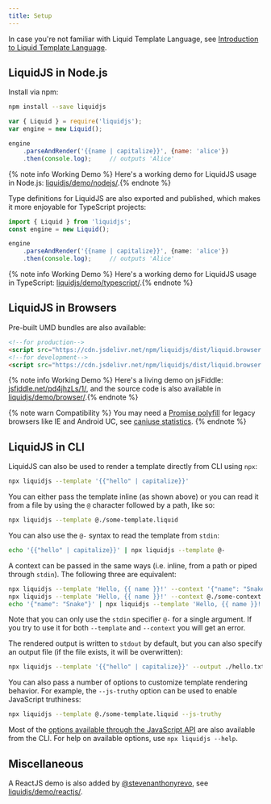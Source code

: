 ```yaml
---
title: Setup
---
```


In case you're not familiar with Liquid Template Language, see [Introduction to Liquid Template Language][intro].

## LiquidJS in Node.js

Install via npm:

```bash
npm install --save liquidjs
```

```javascript
var { Liquid } = require('liquidjs');
var engine = new Liquid();

engine
    .parseAndRender('{{name | capitalize}}', {name: 'alice'})
    .then(console.log);     // outputs 'Alice'
```

{% note info Working Demo %} Here's a working demo for LiquidJS usage in Node.js: <a href="https://github.com/harttle/liquidjs/blob/master/demo/nodejs/" target="_blank">liquidjs/demo/nodejs/</a>.{% endnote %}

Type definitions for LiquidJS are also exported and published, which makes it more enjoyable for TypeScript projects:

```typescript
import { Liquid } from 'liquidjs';
const engine = new Liquid();

engine
    .parseAndRender('{{name | capitalize}}', {name: 'alice'})
    .then(console.log);     // outputs 'Alice'
```

{% note info Working Demo %} Here's a working demo for LiquidJS usage in TypeScript: <a href="https://github.com/harttle/liquidjs/blob/master/demo/typescript/" target="_blank">liquidjs/demo/typescript/</a>.{% endnote %}

## LiquidJS in Browsers

Pre-built UMD bundles are also available:

```html
<!--for production-->
<script src="https://cdn.jsdelivr.net/npm/liquidjs/dist/liquid.browser.min.js"></script>
<!--for development-->
<script src="https://cdn.jsdelivr.net/npm/liquidjs/dist/liquid.browser.umd.js"></script>
```

{% note info Working Demo %} Here's a living demo on jsFiddle: <a href="https://jsfiddle.net/pd4jhzLs/1/" target="_blank">jsfiddle.net/pd4jhzLs/1/</a>, and the source code is also available in <a href="https://github.com/harttle/liquidjs/blob/master/demo/browser/" target="_blank">liquidjs/demo/browser/</a>.{% endnote %}

{% note warn Compatibility %} You may need a <a href="https://github.com/taylorhakes/promise-polyfill" target="_blank">Promise polyfill</a> for legacy browsers like IE and Android UC, see <a href="http://caniuse.com/#feat=promises" target="_blank">caniuse statistics</a>. {% endnote %}

## LiquidJS in CLI

LiquidJS can also be used to render a template directly from CLI using `npx`:

```bash
npx liquidjs --template '{{"hello" | capitalize}}'
```

You can either pass the template inline (as shown above) or you can read it from a file by using the `@` character followed by a path, like so:

```bash
npx liquidjs --template @./some-template.liquid
```

You can also use the `@-` syntax to read the template from `stdin`:

```bash
echo '{{"hello" | capitalize}}' | npx liquidjs --template @-
```

A context can be passed in the same ways (i.e. inline, from a path or piped through `stdin`). The following three are equivalent:

```bash
npx liquidjs --template 'Hello, {{ name }}!' --context '{"name": "Snake"}'
npx liquidjs --template 'Hello, {{ name }}!' --context @./some-context.json
echo '{"name": "Snake"}' | npx liquidjs --template 'Hello, {{ name }}!' --context @-
```

Note that you can only use the `stdin` specifier `@-` for a single argument. If you try to use it for both `--template` and `--context` you will get an error.

The rendered output is written to `stdout` by default, but you can also specify an output file (if the file exists, it will be overwritten):

```bash
npx liquidjs --template '{{"hello" | capitalize}}' --output ./hello.txt
```

You can also pass a number of options to customize template rendering behavior. For example, the `--js-truthy` option can be used to enable JavaScript truthiness:

```bash
npx liquidjs --template @./some-template.liquid --js-truthy
```

Most of the [options available through the JavaScript API][options] are also available from the CLI. For help on available options, use `npx liquidjs --help`.

## Miscellaneous

A ReactJS demo is also added by [@stevenanthonyrevo](https://github.com/stevenanthonyrevo), see [liquidjs/demo/reactjs/](https://github.com/harttle/liquidjs/blob/master/demo/reactjs/).

[intro]: ./intro-to-liquid.html
[options]: ./options.md
